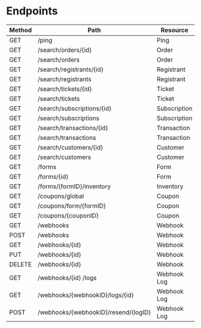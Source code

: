 # Endpoints

Method | Path                                 | Resource
------ | ------------------------------------ | ------------
GET    | /ping                                | Ping
GET    | /search/orders/{id}                  | Order
GET    | /search/orders                       | Order
GET    | /search/registrants/{id}             | Registrant
GET    | /search/registrants                  | Registrant
GET    | /search/tickets/{id}                 | Ticket
GET    | /search/tickets                      | Ticket
GET    | /search/subscriptions/{id}           | Subscription
GET    | /search/subscriptions                | Subscription
GET    | /search/transactions/{id}            | Transaction
GET    | /search/transactions                 | Transaction
GET    | /search/customers/{id}               | Customer
GET    | /search/customers                    | Customer
GET    | /forms                               | Form
GET    | /forms/{id}                          | Form
GET    | /forms/{formID}/inventory            | Inventory
GET    | /coupons/global                      | Coupon
GET    | /coupons/form/{formID}               | Coupon
GET    | /coupons/{couponID}                  | Coupon
GET    | /webhooks                            | Webhook
POST   | /webhooks                            | Webhook
GET    | /webhooks/{id}                       | Webhook
PUT    | /webhooks/{id}                       | Webhook
DELETE | /webhooks/{id}                       | Webhook
GET    | /webhooks/{id} /logs                 | Webhook Log
GET    | /webhooks/{webhookID}/logs/{id}      | Webhook Log
POST   | /webhooks/{webhookID}/resend/{logID} | Webhook Log
